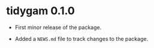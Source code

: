 # tidygam 0.1.0

* First minor release of the package.

* Added a `NEWS.md` file to track changes to the package.
